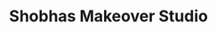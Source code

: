 ---
title: "Shobhas Makeover Studio"
url: /udiyankulangara/shobhas-makeover-studio/
shop: beauty
---
